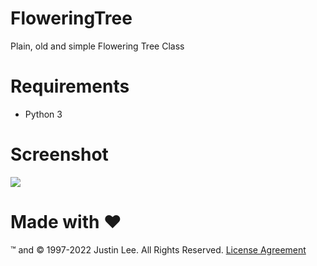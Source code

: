 # FloweringTree

Plain, old and simple Flowering Tree Class

# Requirements

- Python 3

# Screenshot

![](./img/FloweringTree.png)

# Made with ❤ 

™ and © 1997-2022 Justin Lee. All Rights Reserved. [License Agreement](./LICENSE)
